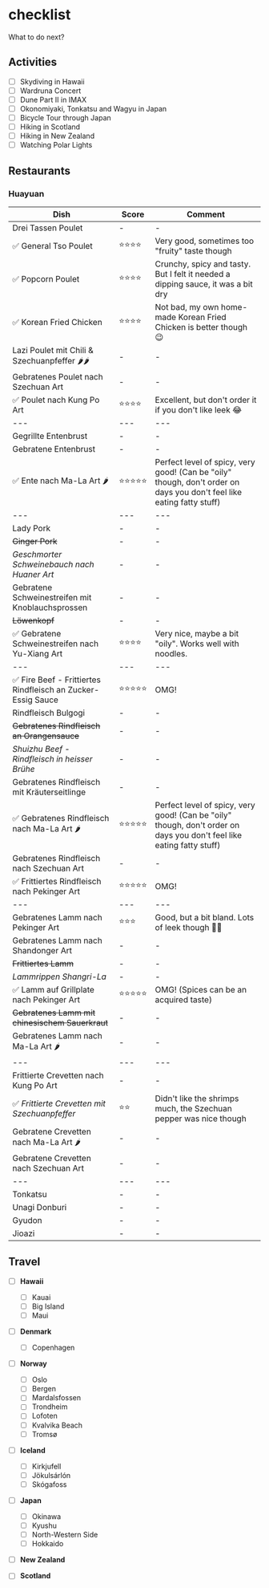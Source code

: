 # checklist
What to do next?

## Activities

- [ ] Skydiving in Hawaii
- [ ] Wardruna Concert
- [ ] Dune Part II in IMAX
- [ ] Okonomiyaki, Tonkatsu and Wagyu in Japan
- [ ] Bicycle Tour through Japan
- [ ] Hiking in Scotland
- [ ] Hiking in New Zealand
- [ ] Watching Polar Lights

## Restaurants

### Huayuan
| Dish | Score | Comment |
| --- | --- | --- |
| Drei Tassen Poulet| - | - |
| ✅ General Tso Poulet | ⭐⭐⭐⭐ | Very good, sometimes too "fruity" taste though |
| ✅ Popcorn Poulet | ⭐⭐⭐⭐ | Crunchy, spicy and tasty. But I felt it needed a dipping sauce, it was a bit dry |
| ✅ Korean Fried Chicken | ⭐⭐⭐⭐ | Not bad, my own home-made Korean Fried Chicken is better though 😉 |
| Lazi Poulet mit Chili & Szechuanpfeffer 🌶🌶 | - | - |
| Gebratenes Poulet nach Szechuan Art | - | - |
| ✅ Poulet nach Kung Po Art | ⭐⭐⭐⭐ | Excellent, but don't order it if you don't like leek 😂 |
| --- | --- | --- |
| Gegrillte Entenbrust | - | - |
| Gebratene Entenbrust | - | - |
| ✅ Ente nach Ma-La Art 🌶 | ⭐⭐⭐⭐⭐ | Perfect level of spicy, very good! (Can be "oily" though, don't order on days you don't feel like eating fatty stuff) |
| --- | --- | --- |
| Lady Pork | - | - |
| ~~Ginger Pork~~ | - | - |
| *Geschmorter Schweinebauch nach Huaner Art* | - | - |
| Gebratene Schweinestreifen mit Knoblauchsprossen | - | - |
| ~~Löwenkopf~~ | - | - |
| ✅ Gebratene Schweinestreifen nach Yu-Xiang Art | ⭐⭐⭐⭐ | Very nice, maybe a bit "oily". Works well with noodles. |
| --- | --- | --- |
| ✅ Fire Beef - Frittiertes Rindfleisch an Zucker-Essig Sauce | ⭐⭐⭐⭐⭐ | OMG! |
| Rindfleisch Bulgogi | - | - |
| ~~Gebratenes Rindfleisch an Orangensauce~~ | - | - |
| *Shuizhu Beef - Rindfleisch in heisser Brühe* | - | - |
| Gebratenes Rindfleisch mit Kräuterseitlinge | - | - |
| ✅ Gebratenes Rindfleisch nach Ma-La Art 🌶 | ⭐⭐⭐⭐⭐ | Perfect level of spicy, very good! (Can be "oily" though, don't order on days you don't feel like eating fatty stuff) |
| Gebratenes Rindfleisch nach Szechuan Art  | - | - |
| ✅ Frittiertes Rindfleisch nach Pekinger Art | ⭐⭐⭐⭐⭐ | OMG! |
| --- | --- | --- |
| Gebratenes Lamm nach Pekinger Art | ⭐⭐⭐ | Good, but a bit bland. Lots of leek though 🤷‍♂️ |
| Gebratenes Lamm nach Shandonger Art | - | - |
| ~~Frittiertes Lamm~~ | - | - |
| *Lammrippen Shangri-La* | - | - |
| ✅ Lamm auf Grillplate nach Pekinger Art | ⭐⭐⭐⭐⭐ | OMG! (Spices can be an acquired taste) |
| ~~Gebratenes Lamm mit chinesischem Sauerkraut~~ | - | - |
| Gebratenes Lamm nach Ma-La Art 🌶 | - | - |
| --- | --- | --- |
| Frittierte Crevetten nach Kung Po Art | - | - |
| ✅ *Frittierte Crevetten mit Szechuanpfeffer* | ⭐⭐ | Didn't like the shrimps much, the Szechuan pepper was nice though |
| Gebratene Crevetten nach Ma-La Art 🌶 | - | - |
| Gebratene Crevetten nach Szechuan Art | - | - |
| --- | --- | --- |
| Tonkatsu | - | - |
| Unagi Donburi | - | - |
| Gyudon | - | - |
| Jioazi | - | - |

## Travel

- [ ] **Hawaii**
  - [ ] Kauai
  - [ ] Big Island
  - [ ] Maui

- [ ] **Denmark**
  - [ ] Copenhagen

- [ ] **Norway**
  - [ ] Oslo
  - [ ] Bergen
  - [ ] Mardalsfossen
  - [ ] Trondheim
  - [ ] Lofoten
  - [ ] Kvalvika Beach
  - [ ] Tromsø

- [ ] **Iceland**
  - [ ] Kirkjufell
  - [ ] Jökulsárlón
  - [ ] Skógafoss

- [ ] **Japan**
  - [ ] Okinawa
  - [ ] Kyushu
  - [ ] North-Western Side
  - [ ] Hokkaido

- [ ] **New Zealand**

- [ ] **Scotland**

